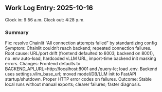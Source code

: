 ## Work Log Entry: 2025-10-16

Clock in: 9:56 a.m.
Clock out: 4:28 p.m.

### Summary

Fix: resolve Chainlit “All connection attempts failed” by standardizing config
Symptom: Chainlit couldn’t reach backend; repeated connection failures.
Root cause: URL/port drift (frontend defaulted to 8003, backend on 8001), no .env auto-load, hardcoded vLLM URL, import-time backend init masking errors.
Changes:
Frontend defaults to BACKEND_API_URL=http://localhost:8001 and /query-lc; load .env.
Backend uses settings.vllm_base_url; moved model/DB/LLM init to FastAPI startup/shutdown.
Proper HTTP error codes on failures.
Outcome: Stable local runs without manual exports; clearer failures; faster diagnosis.